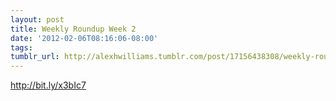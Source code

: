 ```yaml
---
layout: post
title: Weekly Roundup Week 2
date: '2012-02-06T08:16:06-08:00'
tags: 
tumblr_url: http://alexhwilliams.tumblr.com/post/17156438308/weekly-roundup-week-2
---
```

<p><a href="http://bit.ly/x3bIc7">http://bit.ly/x3bIc7</a></p>
